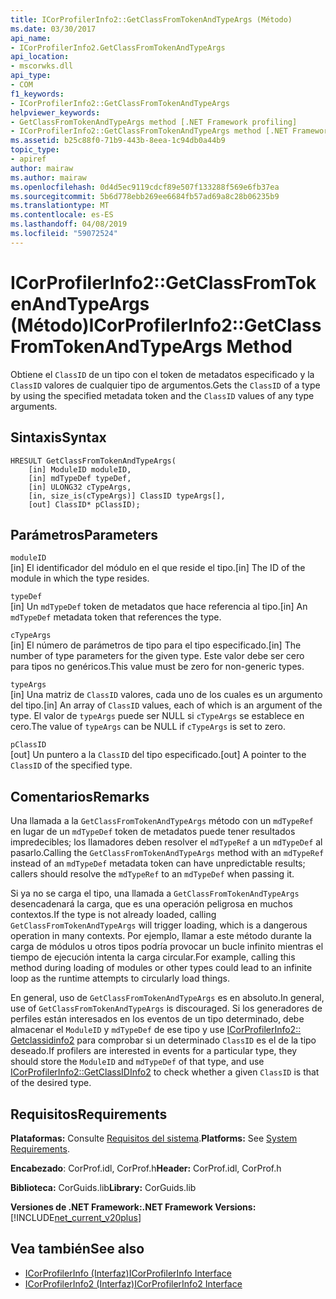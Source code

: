 ```yaml
---
title: ICorProfilerInfo2::GetClassFromTokenAndTypeArgs (Método)
ms.date: 03/30/2017
api_name:
- ICorProfilerInfo2.GetClassFromTokenAndTypeArgs
api_location:
- mscorwks.dll
api_type:
- COM
f1_keywords:
- ICorProfilerInfo2::GetClassFromTokenAndTypeArgs
helpviewer_keywords:
- GetClassFromTokenAndTypeArgs method [.NET Framework profiling]
- ICorProfilerInfo2::GetClassFromTokenAndTypeArgs method [.NET Framework profiling]
ms.assetid: b25c88f0-71b9-443b-8eea-1c94db0a44b9
topic_type:
- apiref
author: mairaw
ms.author: mairaw
ms.openlocfilehash: 0d4d5ec9119cdcf89e507f133288f569e6fb37ea
ms.sourcegitcommit: 5b6d778ebb269ee6684fb57ad69a8c28b06235b9
ms.translationtype: MT
ms.contentlocale: es-ES
ms.lasthandoff: 04/08/2019
ms.locfileid: "59072524"
---
```

# <a name="icorprofilerinfo2getclassfromtokenandtypeargs-method"></a><span data-ttu-id="5c6ca-102">ICorProfilerInfo2::GetClassFromTokenAndTypeArgs (Método)</span><span class="sxs-lookup"><span data-stu-id="5c6ca-102">ICorProfilerInfo2::GetClassFromTokenAndTypeArgs Method</span></span>
<span data-ttu-id="5c6ca-103">Obtiene el `ClassID` de un tipo con el token de metadatos especificado y la `ClassID` valores de cualquier tipo de argumentos.</span><span class="sxs-lookup"><span data-stu-id="5c6ca-103">Gets the `ClassID` of a type by using the specified metadata token and the `ClassID` values of any type arguments.</span></span>  
  
## <a name="syntax"></a><span data-ttu-id="5c6ca-104">Sintaxis</span><span class="sxs-lookup"><span data-stu-id="5c6ca-104">Syntax</span></span>  
  
```  
HRESULT GetClassFromTokenAndTypeArgs(  
    [in] ModuleID moduleID,  
    [in] mdTypeDef typeDef,  
    [in] ULONG32 cTypeArgs,  
    [in, size_is(cTypeArgs)] ClassID typeArgs[],  
    [out] ClassID* pClassID);  
```  
  
## <a name="parameters"></a><span data-ttu-id="5c6ca-105">Parámetros</span><span class="sxs-lookup"><span data-stu-id="5c6ca-105">Parameters</span></span>  
 `moduleID`  
 <span data-ttu-id="5c6ca-106">[in] El identificador del módulo en el que reside el tipo.</span><span class="sxs-lookup"><span data-stu-id="5c6ca-106">[in] The ID of the module in which the type resides.</span></span>  
  
 `typeDef`  
 <span data-ttu-id="5c6ca-107">[in] Un `mdTypeDef` token de metadatos que hace referencia al tipo.</span><span class="sxs-lookup"><span data-stu-id="5c6ca-107">[in] An `mdTypeDef` metadata token that references the type.</span></span>  
  
 `cTypeArgs`  
 <span data-ttu-id="5c6ca-108">[in] El número de parámetros de tipo para el tipo especificado.</span><span class="sxs-lookup"><span data-stu-id="5c6ca-108">[in] The number of type parameters for the given type.</span></span> <span data-ttu-id="5c6ca-109">Este valor debe ser cero para tipos no genéricos.</span><span class="sxs-lookup"><span data-stu-id="5c6ca-109">This value must be zero for non-generic types.</span></span>  
  
 `typeArgs`  
 <span data-ttu-id="5c6ca-110">[in] Una matriz de `ClassID` valores, cada uno de los cuales es un argumento del tipo.</span><span class="sxs-lookup"><span data-stu-id="5c6ca-110">[in] An array of `ClassID` values, each of which is an argument of the type.</span></span> <span data-ttu-id="5c6ca-111">El valor de `typeArgs` puede ser NULL si `cTypeArgs` se establece en cero.</span><span class="sxs-lookup"><span data-stu-id="5c6ca-111">The value of `typeArgs` can be NULL if `cTypeArgs` is set to zero.</span></span>  
  
 `pClassID`  
 <span data-ttu-id="5c6ca-112">[out] Un puntero a la `ClassID` del tipo especificado.</span><span class="sxs-lookup"><span data-stu-id="5c6ca-112">[out] A pointer to the `ClassID` of the specified type.</span></span>  
  
## <a name="remarks"></a><span data-ttu-id="5c6ca-113">Comentarios</span><span class="sxs-lookup"><span data-stu-id="5c6ca-113">Remarks</span></span>  
 <span data-ttu-id="5c6ca-114">Una llamada a la `GetClassFromTokenAndTypeArgs` método con un `mdTypeRef` en lugar de un `mdTypeDef` token de metadatos puede tener resultados impredecibles; los llamadores deben resolver el `mdTypeRef` a un `mdTypeDef` al pasarlo.</span><span class="sxs-lookup"><span data-stu-id="5c6ca-114">Calling the `GetClassFromTokenAndTypeArgs` method with an `mdTypeRef` instead of an `mdTypeDef` metadata token can have unpredictable results; callers should resolve the `mdTypeRef` to an `mdTypeDef` when passing it.</span></span>  
  
 <span data-ttu-id="5c6ca-115">Si ya no se carga el tipo, una llamada a `GetClassFromTokenAndTypeArgs` desencadenará la carga, que es una operación peligrosa en muchos contextos.</span><span class="sxs-lookup"><span data-stu-id="5c6ca-115">If the type is not already loaded, calling `GetClassFromTokenAndTypeArgs` will trigger loading, which is a dangerous operation in many contexts.</span></span> <span data-ttu-id="5c6ca-116">Por ejemplo, llamar a este método durante la carga de módulos u otros tipos podría provocar un bucle infinito mientras el tiempo de ejecución intenta la carga circular.</span><span class="sxs-lookup"><span data-stu-id="5c6ca-116">For example, calling this method during loading of modules or other types could lead to an infinite loop as the runtime attempts to circularly load things.</span></span>  
  
 <span data-ttu-id="5c6ca-117">En general, uso de `GetClassFromTokenAndTypeArgs` es en absoluto.</span><span class="sxs-lookup"><span data-stu-id="5c6ca-117">In general, use of `GetClassFromTokenAndTypeArgs` is discouraged.</span></span> <span data-ttu-id="5c6ca-118">Si los generadores de perfiles están interesados en los eventos de un tipo determinado, debe almacenar el `ModuleID` y `mdTypeDef` de ese tipo y use [ICorProfilerInfo2:: Getclassidinfo2](../../../../docs/framework/unmanaged-api/profiling/icorprofilerinfo2-getclassidinfo2-method.md) para comprobar si un determinado `ClassID` es el de la tipo deseado.</span><span class="sxs-lookup"><span data-stu-id="5c6ca-118">If profilers are interested in events for a particular type, they should store the `ModuleID` and `mdTypeDef` of that type, and use [ICorProfilerInfo2::GetClassIDInfo2](../../../../docs/framework/unmanaged-api/profiling/icorprofilerinfo2-getclassidinfo2-method.md) to check whether a given `ClassID` is that of the desired type.</span></span>  
  
## <a name="requirements"></a><span data-ttu-id="5c6ca-119">Requisitos</span><span class="sxs-lookup"><span data-stu-id="5c6ca-119">Requirements</span></span>  
 <span data-ttu-id="5c6ca-120">**Plataformas:** Consulte [Requisitos del sistema](../../../../docs/framework/get-started/system-requirements.md).</span><span class="sxs-lookup"><span data-stu-id="5c6ca-120">**Platforms:** See [System Requirements](../../../../docs/framework/get-started/system-requirements.md).</span></span>  
  
 <span data-ttu-id="5c6ca-121">**Encabezado**: CorProf.idl, CorProf.h</span><span class="sxs-lookup"><span data-stu-id="5c6ca-121">**Header:** CorProf.idl, CorProf.h</span></span>  
  
 <span data-ttu-id="5c6ca-122">**Biblioteca:** CorGuids.lib</span><span class="sxs-lookup"><span data-stu-id="5c6ca-122">**Library:** CorGuids.lib</span></span>  
  
 **<span data-ttu-id="5c6ca-123">Versiones de .NET Framework:</span><span class="sxs-lookup"><span data-stu-id="5c6ca-123">.NET Framework Versions:</span></span>** [!INCLUDE[net_current_v20plus](../../../../includes/net-current-v20plus-md.md)]  
  
## <a name="see-also"></a><span data-ttu-id="5c6ca-124">Vea también</span><span class="sxs-lookup"><span data-stu-id="5c6ca-124">See also</span></span>

- [<span data-ttu-id="5c6ca-125">ICorProfilerInfo (Interfaz)</span><span class="sxs-lookup"><span data-stu-id="5c6ca-125">ICorProfilerInfo Interface</span></span>](../../../../docs/framework/unmanaged-api/profiling/icorprofilerinfo-interface.md)
- [<span data-ttu-id="5c6ca-126">ICorProfilerInfo2 (Interfaz)</span><span class="sxs-lookup"><span data-stu-id="5c6ca-126">ICorProfilerInfo2 Interface</span></span>](../../../../docs/framework/unmanaged-api/profiling/icorprofilerinfo2-interface.md)
